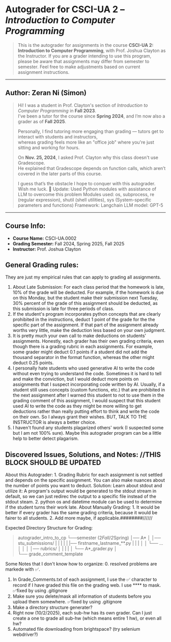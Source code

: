 # Autograder for CSCI-UA 2 – *Introduction to Computer Programming*
> This is the autograder for assignments in the course **CSCI-UA 2: Introduction to Computer Programming**, with Prof. Joshua Clayton as the Instructor. 
> If you are a grader intending to use this program, please be aware that assignments may differ from semester to semester. Feel free to make adjustments based on current assignment instructions.

---
## Author: **Zeran Ni (Simon)**
> Hi! I was a student in Prof. Clayton's section of *Introduction to Computer Programming* in **Fall 2023**.  
> I’ve been a tutor for the course since **Spring 2024**, and I’m now also a grader as of **Fall 2025**.  
>  
> Personally, I find tutoring more engaging than grading — tutors get to interact with students and instructors,  
> whereas grading feels more like an "office job" where you're just sitting and working for hours.  
>  
> On **Nov. 25, 2024**, I asked Prof. Clayton why this class doesn't use Gradescope.  
> He explained that Gradescope depends on function calls, which aren’t covered in the later parts of this course.  
>  
> I guess that’s the obstacle I hope to conquer with this autograder. Wish me luck. 🚀
>     Update: Used Python modules with assistance of LLM to overcome this problem
>         Modules used:
>             os,
>             subprocess,
>             re (regular expression),
>             shutil (shell utilities),
>             sys (System-specific parameters and functions)
>         Framework:
>             Langchain
>         LLM model:
>             GPT-5
---

## Course Info:
- **Course Name:** CSCI-UA.0002
- **Grading Semester:** Fall 2024, Spring 2025, Fall 2025
- **Instructor:** Prof. Joshua Clayton  

## General Grading rules:
They are just my empirical rules that can apply to grading all assignments.
1. About Late Submission: For each class period that the homework is late, 10% of the grade will be deducted. For example, if the homework is due on this Monday, but the student make their submission next Tuesday, 30% percent of the grade of this assignment should be deducted, as this submission is late for three periods of class.
2. If the student's program incorporates python concepts that are clearly prohibited in the instructions, deduct 1 point of the grade for the the specific part of the assignment. If that part of the assignment already worths very little, make the deduction less based on your own judgment.
3. It is pretty much your own call to make deductions on students' assignments. Honestly, each grader has their own grading criteria, even though there is a grading rubric in each assignments. For example, some grader might deduct 0.1 points if a student did not add the thousand separator in the format function, whereas the other might deduct 0.25 points.
4. I personally hate students who used generative AI to write the code without even trying to understand the code. Sometimes it is hard to tell and make the conviction, but I would deduct more points on assignments that I suspect incorporating code written by AI. Usually, if a student still uses concepts (custom functions, etc.) that are prohibited in the next assignment after I warned this student to not to use them in the grading comment of this assignment, I would suspect that this student used AI to write the code as they might be more willing to get deductions rather than really putting effort to think and write the code on their own. So I always grant their wishes. BUT, TALK TO THE INSTRUCTOR is always a better choice.
5. I haven't found any students plagarized others' work (I suspected some but I am not 100% sure). Maybe this autograder program can be a little help to better detect plagarism.

## Discovered Issues, Solutions, and Notes: //THIS BLOCK SHOULD BE UPDATED
About this Autograder:
    1. Grading Rubric for each assignment is not settled and depends on the specific assignment. You can also make nuances about the number of points you want to deduct.
        Solution: Learn about stdout and utilize it: A program's output would be generated to the stdout stream in default, so we can just redirec the output to a specific file instead of the stdout steam.
    2. python os and datetime module can be used to determine if the student turns their work late.
About Manually Grading:
    1. It would be better if every grader has the same grading criteria, because it would be fairer to all students.
    2. Add more maybe, if applicable.########//////

Expected Directory Structure for Grading:
> autograder_intro_to_cp
>    └──semester (2*Fall/2*Spring)
>        │── A*
>        │   │── stu_submissions/
>        |   |       |
>        |   |       |── firstname_lastname_**.py
>        |   |       |
>        │   │       └── ...
>        │   │
>        │   │── rubrics/
>        │   |
>        |   |
>        │   └── A*_grader.py
>        │       
>        └── grade_comment_template

Some Notes that I don't know how to organize:
0. resolved problems are markede with ✅.
1. In Grade_Comments.txt of each assignment, I use the ✅ character to record if I have graded this file on the grading web. I use **** to mask. ✅fixed by using .gitignore
3. Make sure you delete/mask all information of students before you upload them somewhere. ✅fixed by using .gitignore
4. Make a directory structure generater?
5. Right now (10/2/2025), each sub-hw has its own grader. Can I just create a one to grade all sub-hw (which means entire 1 hw), or even all hw?
6. Automated file downloading from brightspace? (try selenium webdriver?)
